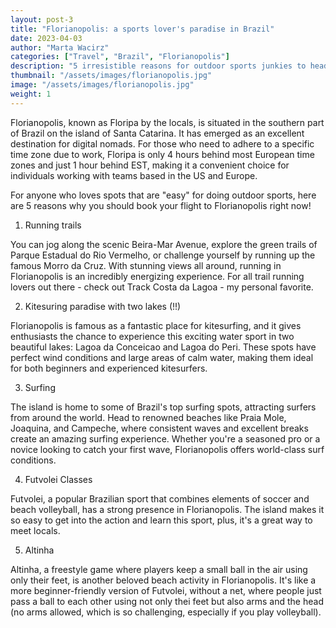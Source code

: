 ```yaml
---
layout: post-3
title: "Florianopolis: a sports lover's paradise in Brazil"
date: 2023-04-03
author: "Marta Wacirz"
categories: ["Travel", "Brazil", "Florianopolis"]
description: "5 irresistible reasons for outdoor sports junkies to head to Florianopolis"
thumbnail: "/assets/images/florianopolis.jpg"
image: "/assets/images/florianopolis.jpg"
weight: 1
---
```




Florianopolis, known as Floripa by the locals, is situated in the southern part of Brazil on the island of Santa Catarina. It has emerged as an excellent destination for digital nomads. For those who need to adhere to a specific time zone due to work, Floripa is only 4 hours behind most European time zones and just 1 hour behind EST, making it a convenient choice for individuals working with teams based in the US and Europe.

For anyone who loves spots that are "easy" for doing outdoor sports, here are 5 reasons why you should book your flight to Florianopolis right now!

1. Running trails

You can jog along the scenic Beira-Mar Avenue, explore the green trails of Parque Estadual do Rio Vermelho, or challenge yourself by running up the famous Morro da Cruz. With stunning views all around, running in Florianopolis is an incredibly energizing experience. For all trail running lovers out there - check out Track Costa da Lagoa - my personal favorite.

2. Kitesuring paradise with two lakes (!!)

Florianopolis is famous as a fantastic place for kitesurfing, and it gives enthusiasts the chance to experience this exciting water sport in two beautiful lakes: Lagoa da Conceicao and Lagoa do Peri. These spots have perfect wind conditions and large areas of calm water, making them ideal for both beginners and experienced kitesurfers.

3. Surfing

The island is home to some of Brazil's top surfing spots, attracting surfers from around the world. Head to renowned beaches like Praia Mole, Joaquina, and Campeche, where consistent waves and excellent breaks create an amazing surfing experience. Whether you're a seasoned pro or a novice looking to catch your first wave, Florianopolis offers world-class surf conditions.

4. Futvolei Classes

Futvolei, a popular Brazilian sport that combines elements of soccer and beach volleyball, has a strong presence in Florianopolis. The island makes it so easy to get into the action and learn this sport, plus, it's a great way to meet locals. 

5. Altinha

Altinha, a freestyle game where players keep a small ball in the air using only their feet, is another beloved beach activity in Florianopolis. It's like a more beginner-friendly version of Futvolei, without a net, where people just pass a ball to each other using not only thei feet but also arms and the head (no arms allowed, which is so challenging, especially if you play volleyball). 

